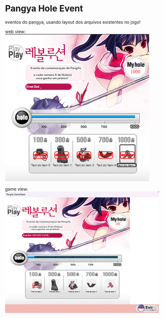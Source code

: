 # Pangya Hole Event
 eventos do pangya, usando layout dos arquivos existentes no jogo!
 
 web view:
 ![pangya_001](https://github.com/luismk/Pangya-Web-Event/blob/main/HoleEvent/test%20view%20event.png)

 game view:
 ![pangya_002](https://github.com/luismk/Pangya-Web-Event/blob/main/HoleEvent/test%20view%20event%20in%20game.png)
